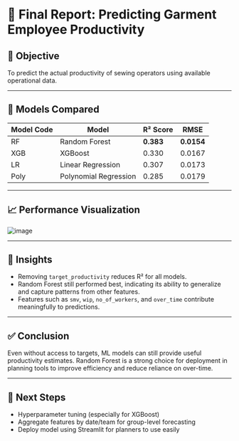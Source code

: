 # 🎯 Final Report: Predicting Garment Employee Productivity

## 📌 Objective
To predict the actual productivity of sewing operators using available operational data.

---

## 🔧 Models Compared
| Model Code | Model                 | R² Score | RMSE     |
|------------|-----------------------|----------|----------|
| RF         | Random Forest         | **0.383** | **0.0154** |
| XGB        | XGBoost               | 0.330    | 0.0167   |
| LR         | Linear Regression     | 0.307    | 0.0173   |
| Poly       | Polynomial Regression | 0.285    | 0.0179   |

---

## 📈 Performance Visualization
![image](https://github.com/user-attachments/assets/e3888181-f2b7-4a59-937b-23d9694328e2)


---

## 🧠 Insights
- Removing `target_productivity` reduces R² for all models.
- Random Forest still performed best, indicating its ability to generalize and capture patterns from other features.
- Features such as `smv`, `wip`, `no_of_workers`, and `over_time` contribute meaningfully to predictions.

---

## ✅ Conclusion
Even without access to targets, ML models can still provide useful productivity estimates. Random Forest is a strong choice for deployment in planning tools to improve efficiency and reduce reliance on over-time.

---

## 💾 Next Steps
- Hyperparameter tuning (especially for XGBoost)
- Aggregate features by date/team for group-level forecasting
- Deploy model using Streamlit for planners to use easily

